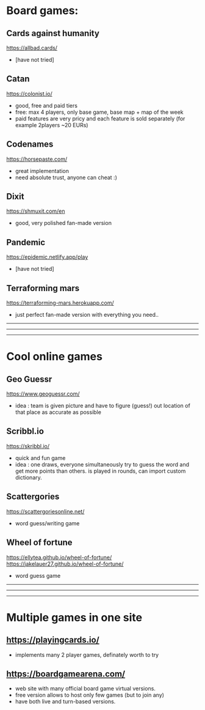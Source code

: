 # Board games:
## Cards against humanity 
https://allbad.cards/ 
- [have not tried]

## Catan 
https://colonist.io/ 
- good, free and paid tiers 
- free: max 4 players, only base game, base map + map of the week 
- paid features are very pricy and each feature is sold separately (for example 2players ~20 EURs)

## Codenames
https://horsepaste.com/
- great implementation
- need absolute trust, anyone can cheat :)

## Dixit
https://shmuxit.com/en
- good, very polished fan-made version

## Pandemic
https://epidemic.netlify.app/play
- [have not tried]

## Terraforming mars 
https://terraforming-mars.herokuapp.com/ 
- just perfect fan-made version with everything you need..

---
---
---

# Cool online games
## Geo Guessr
https://www.geoguessr.com/
- idea : team is given picture and have to figure (guess!) out location of that place as accurate as possible

## Scribbl.io
https://skribbl.io/
- quick and fun game
- idea : one draws, everyone simultaneously  try to guess the word and get more points than others. is played in rounds, can import custom dictionary.

## Scattergories
https://scattergoriesonline.net/
- word guess/writing game

## Wheel of fortune
https://ellytea.github.io/wheel-of-fortune/
https://jakelauer27.github.io/wheel-of-fortune/
- word guess game

---
---
---

# Multiple games in one site
## https://playingcards.io/
- implements many 2 player games, definately worth to try

## https://boardgamearena.com/
- web site with many official board game virtual versions.
- free version allows to host only few games (but to join any)
- have both live and turn-based versions.
